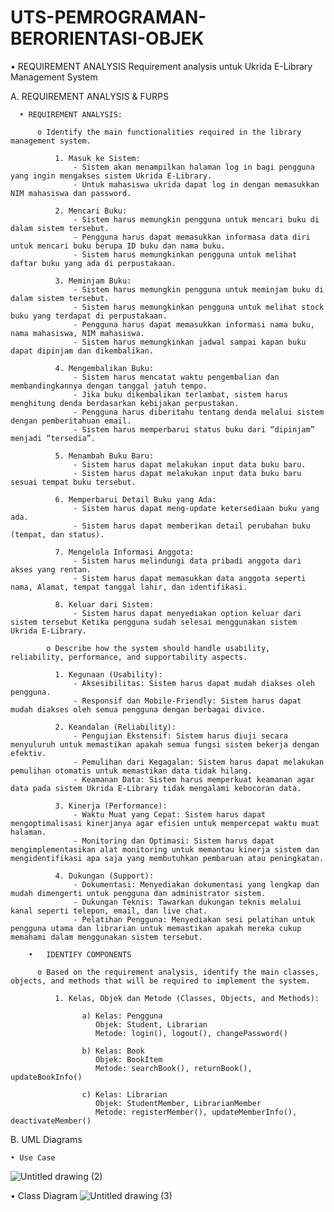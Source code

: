 # UTS-PEMROGRAMAN-BERORIENTASI-OBJEK

•	REQUIREMENT ANALYSIS
  Requirement analysis untuk Ukrida E-Library Management System

  A. REQUIREMENT ANALYSIS & FURPS

      • REQUIREMENT ANALYSIS:

          o	Identify the main functionalities required in the library management system.

              1. Masuk ke Sistem:
                  -	Sistem akan menampilkan halaman log in bagi pengguna yang ingin mengakses sistem Ukrida E-Library.
                  -	Untuk mahasiswa ukrida dapat log in dengan memasukkan NIM mahasiswa dan password.
    
              2. Mencari Buku:
                  -	Sistem harus memungkin pengguna untuk mencari buku di dalam sistem tersebut.
                  -	Pengguna harus dapat memasukkan informasa data diri untuk mencari buku berupa ID buku dan nama buku.
                  -	Sistem harus memungkinkan pengguna untuk melihat daftar buku yang ada di perpustakaan.
              
              3. Meminjam Buku:
                  -	Sistem harus memungkin pengguna untuk meminjam buku di dalam sistem tersebut.
                  -	Sistem harus memungkinkan pengguna untuk melihat stock buku yang terdapat di perpustakaan.
                  -	Pengguna harus dapat memasukkan informasi nama buku, nama mahasiswa, NIM mahasiswa.
                  -	Sistem harus memungkinkan jadwal sampai kapan buku dapat dipinjam dan dikembalikan.
              
              4. Mengembalikan Buku:
                  -	Sistem harus mencatat waktu pengembalian dan membandingkannya dengan tanggal jatuh tempo.
                  -	Jika buku dikembalikan terlambat, sistem harus menghitung denda berdasarkan kebijakan perpustakan.
                  -	Pengguna harus diberitahu tentang denda melalui sistem dengan pemberitahuan email.
                  -	Sistem harus memperbarui status buku dari “dipinjam” menjadi “tersedia”.
              
              5. Menambah Buku Baru:
                  -	Sistem harus dapat melakukan input data buku baru.
                  -	Sistem harus dapat melakukan input data buku baru sesuai tempat buku tersebut.
              
              6. Memperbarui Detail Buku yang Ada:
                  -	Sistem harus dapat meng-update ketersediaan buku yang ada.
                  -	Sistem harus dapat memberikan detail perubahan buku (tempat, dan status).
                  
              7. Mengelola Informasi Anggota:
                  -	Sistem harus melindungi data pribadi anggota dari akses yang rentan.
                  -	Sistem harus dapat memasukkan data anggota seperti nama, Alamat, tempat tanggal lahir, dan identifikasi.
                  
              8. Keluar dari Sistem:
                  -	Sistem harus dapat menyediakan option keluar dari sistem tersebut Ketika pengguna sudah selesai menggunakan sistem Ukrida E-Library.

            o Describe how the system should handle usability, reliability, performance, and supportability aspects.

              1. Kegunaan (Usability):
                  -	Aksesibilitas: Sistem harus dapat mudah diakses oleh pengguna.
                  -	Responsif dan Mobile-Friendly: Sistem harus dapat mudah diakses oleh semua pengguna dengan berbagai divice.
              
              2. Keandalan (Reliability):
                  -	Pengujian Ekstensif: Sistem harus diuji secara menyuluruh untuk memastikan apakah semua fungsi sistem bekerja dengan efektiv.
                  -	Pemulihan dari Kegagalan: Sistem harus dapat melakukan pemulihan otomatis untuk memastikan data tidak hilang.
                  -	Keamanan Data: Sistem harus memperkuat keamanan agar data pada sistem Ukrida E-Library tidak mengalami kebocoran data.
              
              3. Kinerja (Performance):
                  -	Waktu Muat yang Cepat: Sistem harus dapat mengoptimalisasi kinerjanya agar efisien untuk mempercepat waktu muat halaman.
                  -	Monitoring dan Optimasi: Sistem harus dapat mengimplementasikan alat monitoring untuk memantau kinerja sistem dan mengidentifikasi apa saja yang membutuhkan pembaruan atau peningkatan.
              
              4. Dukungan (Support):
                  -	Dokumentasi: Menyediakan dokumentasi yang lengkap dan mudah dimengerti untuk pengguna dan administrator sistem.
                  -	Dukungan Teknis: Tawarkan dukungan teknis melalui kanal seperti telepon, email, dan live chat.
                  -	Pelatihan Pengguna: Menyediakan sesi pelatihan untuk pengguna utama dan librarian untuk memastikan apakah mereka cukup memahami dalam menggunakan sistem tersebut.

        •	IDENTIFY COMPONENTS

          o	Based on the requirement analysis, identify the main classes, objects, and methods that will be required to implement the system.

              1. Kelas, Objek dan Metode (Classes, Objects, and Methods):

                    a) Kelas: Pengguna
                       Objek: Student, Librarian
                       Metode: login(), logout(), changePassword()
                    
                    b) Kelas: Book
                       Objek: BookItem
                       Metode: searchBook(), returnBook(), updateBookInfo()
                    
                    c) Kelas: Librarian
                       Objek: StudentMember, LibrarianMember
                       Metode: registerMember(), updateMemberInfo(), deactivateMember()

B. UML Diagrams

    • Use Case
![Untitled drawing (2)](https://github.com/deajjsrt/UTS-PEMROGRAMAN-BERORIENTASI-OBJEK/assets/151018005/fb60947f-8473-4436-8400-0623f3cb94fe)

• Class Diagram
![Untitled drawing (3)](https://github.com/deajjsrt/UTS-PEMROGRAMAN-BERORIENTASI-OBJEK/assets/151018005/78d00788-9abb-4d1d-b262-c7ca06bf63f3)



